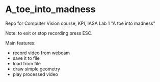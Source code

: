 # A_toe_into_madness
Repo for Computer Vision course, KPI, IASA
Lab 1 "A toe into madness"

Note: to exit or stop recording press ESC.

Main features: 
  - record video from webcam
  - save it to file
  - load from file
  - draw simple geometry
  - play processed video
